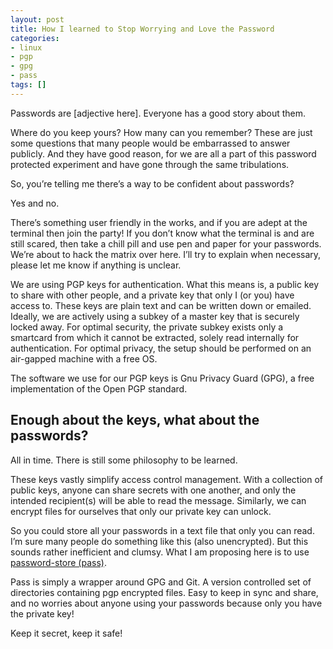 ```yaml
---
layout: post
title: How I learned to Stop Worrying and Love the Password
categories:
- linux
- pgp
- gpg
- pass
tags: []
---
```


Passwords are [adjective here]. Everyone has a good story about them.


Where do you keep yours? How many can you remember? These are just some questions that many people would be embarrassed to answer publicly. And they have good reason, for we are all a part of this password protected experiment and have gone through the same tribulations.


So, you’re telling me there’s a way to be confident about passwords?


Yes and no.


There’s something user friendly in the works, and if you are adept at the terminal then join the party! If you don’t know what the terminal is and are still scared, then take a chill pill and use pen and paper for your passwords. We’re about to hack the matrix over here. I’ll try to explain when necessary, please let me know if anything is unclear.


We are using PGP keys for authentication. What this means is, a public key to share with other people, and a private key that only I (or you) have access to. These keys are plain text and can be written down or emailed. Ideally, we are actively using a subkey of a master key that is securely locked away. For optimal security, the private subkey exists only a smartcard from which it cannot be extracted, solely read internally for authentication. For optimal privacy, the setup should be performed on an air-gapped machine with a free OS.


The software we use for our PGP keys is Gnu Privacy Guard (GPG), a free implementation of the Open PGP standard.


## Enough about the keys, what about the passwords?

All in time. There is still some philosophy to be learned.


These keys vastly simplify access control management. With a collection of public keys, anyone can share secrets with one another, and only the intended recipient(s) will be able to read the message. Similarly, we can encrypt files for ourselves that only our private key can unlock.


So you could store all your passwords in a text file that only you can read. I’m sure many people do something like this (also unencrypted). But this sounds rather inefficient and clumsy. What I am proposing here is to use [password-store (pass)](http://www.passwordstore.org/).


Pass is simply a wrapper around GPG and Git. A version controlled set of directories containing pgp encrypted files. Easy to keep in sync and share, and no worries about anyone using your passwords because only you have the private key!


Keep it secret, keep it safe!
